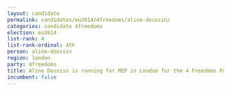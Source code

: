 ```yaml
---
layout: candidate
permalink: candidates/eu2014/4freedoms/aline-doussin/
categories: candidate 4freedoms
election: eu2014
list-rank: 4
list-rank-ordinal: 4th
person: aline-doussin
region: london
party: 4freedoms
title: Aline Doussin is running for MEP in London for the 4 Freedoms Party
incumbent: false
---
```

